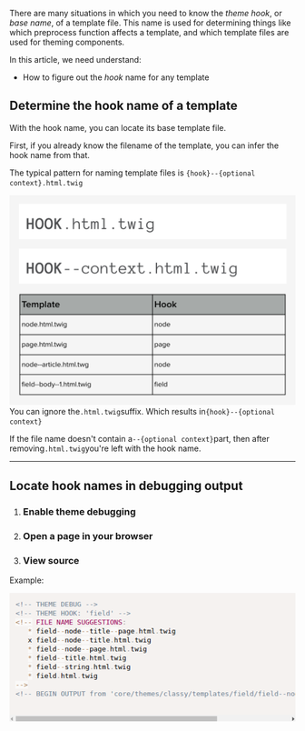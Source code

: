 There are many situations in which you need to know the _theme hook_, or _base name_, of a template file. This name is used for determining things like which preprocess function affects a template, and which template files are used for theming components.

In this article, we need understand:

* How to figure out the _hook_ name for any template

## Determine the hook name of a template

With the hook name, you can locate its base template file.

First, if you already know the filename of the template, you can infer the hook name from that.

The typical pattern for naming template files is `{hook}--{optional context}.html.twig`

![](/assets/hook-name-discovery.png)You can ignore the`.html.twig`suffix. Which results in`{hook}--{optional context}`

If the file name doesn't contain a`--{optional context}`part, then after removing`.html.twig`you're left with the hook name.

---

## Locate hook names in debugging output

1. ### Enable theme debugging
2. ### Open a page in your browser
3. ### View source

Example:

![](/assets/determine-theme-suggest.png)

